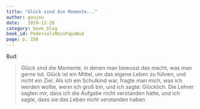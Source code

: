 ```yaml
---
title: "Glück sind die Momente..."
author: goujou
date:   2019-12-26
category: book_blog
book_id: PedersoliMeinPapaBud
page: p. 156
---
```

Bud:

> Glück sind die Momente, in denen man bewusst das macht, was man gerne tut.
Glück ist ein Mittel, um das eigene Leben zu führen, und nicht ein Ziel.
Als ich ein Schulkind war, fragte man mich, was ich werden wollte, wenn ich groß bin, und ich sagte: Glücklich.
Die Lehrer sagten mir, dass ich die Aufgabe nicht verstanden hätte, und ich sagte, dass sie das Leben nicht verstanden haben.

